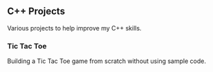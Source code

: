 ## C++ Projects
Various projects to help improve my C++ skills.

### Tic Tac Toe
Building a Tic Tac Toe game from scratch without using sample code. 